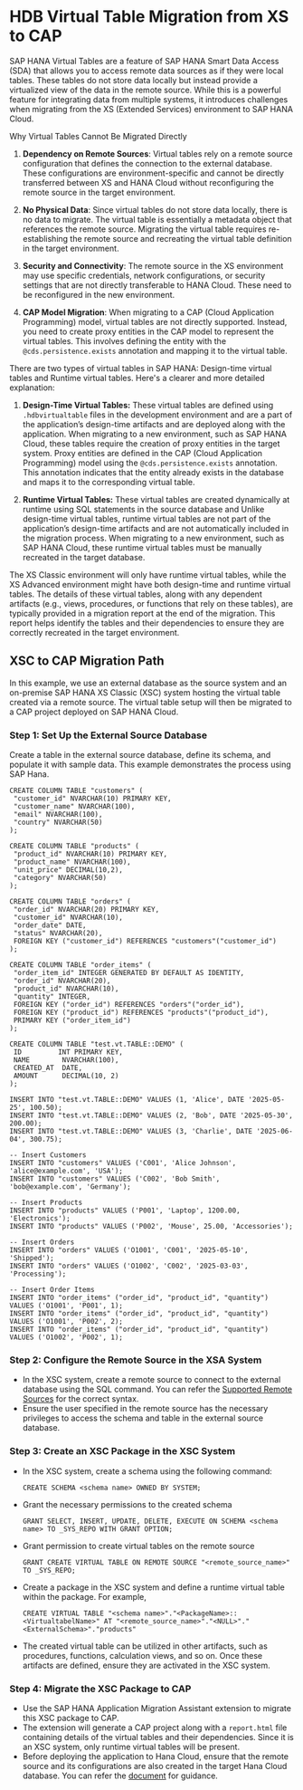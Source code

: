 # HDB Virtual Table Migration from XS to CAP
SAP HANA Virtual Tables are a feature of SAP HANA Smart Data Access (SDA) that allows you to access remote data sources as if they were local tables. These tables do not store data locally but instead provide a virtualized view of the data in the remote source. While this is a powerful feature for integrating data from multiple systems, it introduces challenges when migrating from the XS (Extended Services) environment to SAP HANA Cloud.

Why Virtual Tables Cannot Be Migrated Directly

1. **Dependency on Remote Sources**: Virtual tables rely on a remote source configuration that defines the connection to the external database. These configurations are environment-specific and cannot be directly transferred between XS and HANA Cloud without reconfiguring the remote source in the target environment.

2. **No Physical Data**: Since virtual tables do not store data locally, there is no data to migrate. The virtual table is essentially a metadata object that references the remote source. Migrating the virtual table requires re-establishing the remote source and recreating the virtual table definition in the target environment.

3. **Security and Connectivity**: The remote source in the XS environment may use specific credentials, network configurations, or security settings that are not directly transferable to HANA Cloud. These need to be reconfigured in the new environment.

4. **CAP Model Migration**: When migrating to a CAP (Cloud Application Programming) model, virtual tables are not directly supported. Instead, you need to create proxy entities in the CAP model to represent the virtual tables. This involves defining the entity with the `@cds.persistence.exists` annotation and mapping it to the virtual table.

There are two types of virtual tables in SAP HANA: Design-time virtual tables and Runtime virtual tables. Here's a clearer and more detailed explanation:

1. **Design-Time Virtual Tables:**
   These virtual tables are defined using `.hdbvirtualtable` files in the development environment and are a part of the application’s design-time artifacts and are deployed along with the application. When migrating to a new environment, such as SAP HANA Cloud, these tables require the creation of proxy entities in the target system. Proxy entities are defined in the CAP (Cloud Application Programming) model using the `@cds.persistence.exists` annotation. This annotation indicates that the entity already exists in the database and maps it to the corresponding virtual table.

2. **Runtime Virtual Tables:**
   These virtual tables are created dynamically at runtime using SQL statements in the source database and Unlike design-time virtual tables, runtime virtual tables are not part of the application’s design-time artifacts and are not automatically included in the migration process. When migrating to a new environment, such as SAP HANA Cloud, these runtime virtual tables must be manually recreated in the target database.

The XS Classic environment will only have runtime virtual tables, while the XS Advanced environment might have both design-time and runtime virtual tables. The details of these virtual tables, along with any dependent artifacts (e.g., views, procedures, or functions that rely on these tables), are typically provided in a migration report at the end of the migration. This report helps identify the tables and their dependencies to ensure they are correctly recreated in the target environment.

## XSC to CAP Migration Path
In this example, we use an external database as the source system and an on-premise SAP HANA XS Classic (XSC) system hosting the virtual table created via a remote source. The virtual table setup will then be migrated to a CAP project deployed on SAP HANA Cloud.

### Step 1: Set Up the External Source Database
Create a table in the external source database, define its schema, and populate it with sample data. This example demonstrates the process using SAP Hana.
   ```
   CREATE COLUMN TABLE "customers" (
    "customer_id" NVARCHAR(10) PRIMARY KEY,
    "customer_name" NVARCHAR(100),
    "email" NVARCHAR(100),
    "country" NVARCHAR(50)
   );

   CREATE COLUMN TABLE "products" (
    "product_id" NVARCHAR(10) PRIMARY KEY,
    "product_name" NVARCHAR(100),
    "unit_price" DECIMAL(10,2),
    "category" NVARCHAR(50)
   );

   CREATE COLUMN TABLE "orders" (
    "order_id" NVARCHAR(20) PRIMARY KEY,
    "customer_id" NVARCHAR(10),
    "order_date" DATE,
    "status" NVARCHAR(20),
    FOREIGN KEY ("customer_id") REFERENCES "customers"("customer_id")
   );

   CREATE COLUMN TABLE "order_items" (
    "order_item_id" INTEGER GENERATED BY DEFAULT AS IDENTITY,
    "order_id" NVARCHAR(20),
    "product_id" NVARCHAR(10),
    "quantity" INTEGER,
    FOREIGN KEY ("order_id") REFERENCES "orders"("order_id"),
    FOREIGN KEY ("product_id") REFERENCES "products"("product_id"),
    PRIMARY KEY ("order_item_id")
   );

   CREATE COLUMN TABLE "test.vt.TABLE::DEMO" (
    ID         INT PRIMARY KEY,
    NAME        NVARCHAR(100),
    CREATED_AT  DATE,
    AMOUNT      DECIMAL(10, 2)
   );

   INSERT INTO "test.vt.TABLE::DEMO" VALUES (1, 'Alice', DATE '2025-05-25', 100.50);
   INSERT INTO "test.vt.TABLE::DEMO" VALUES (2, 'Bob', DATE '2025-05-30', 200.00);
   INSERT INTO "test.vt.TABLE::DEMO" VALUES (3, 'Charlie', DATE '2025-06-04', 300.75);

   -- Insert Customers
   INSERT INTO "customers" VALUES ('C001', 'Alice Johnson', 'alice@example.com', 'USA');
   INSERT INTO "customers" VALUES ('C002', 'Bob Smith', 'bob@example.com', 'Germany');

   -- Insert Products
   INSERT INTO "products" VALUES ('P001', 'Laptop', 1200.00, 'Electronics');
   INSERT INTO "products" VALUES ('P002', 'Mouse', 25.00, 'Accessories');

   -- Insert Orders
   INSERT INTO "orders" VALUES ('O1001', 'C001', '2025-05-10', 'Shipped');
   INSERT INTO "orders" VALUES ('O1002', 'C002', '2025-03-03', 'Processing');

   -- Insert Order Items
   INSERT INTO "order_items" ("order_id", "product_id", "quantity") VALUES ('O1001', 'P001', 1);
   INSERT INTO "order_items" ("order_id", "product_id", "quantity") VALUES ('O1001', 'P002', 2);
   INSERT INTO "order_items" ("order_id", "product_id", "quantity") VALUES ('O1002', 'P002', 1);
   ```

### Step 2: Configure the Remote Source in the XSA System
- In the XSC system, create a remote source to connect to the external database using the SQL command. You can refer the [Supported Remote Sources](https://help.sap.com/docs/hana-cloud-database/sap-hana-cloud-sap-hana-database-data-access-guide/supported-remote-sources) for the correct syntax.
- Ensure the user specified in the remote source has the necessary privileges to access the schema and table in the external source database.

### Step 3: Create an XSC Package in the XSC System
- In the XSC system, create a schema using the following command:
  ```
  CREATE SCHEMA <schema name> OWNED BY SYSTEM;
  ```
- Grant the necessary permissions to the created schema
  ```
  GRANT SELECT, INSERT, UPDATE, DELETE, EXECUTE ON SCHEMA <schema name> TO _SYS_REPO WITH GRANT OPTION;
  ```
- Grant permission to create virtual tables on the remote source
  ```
  GRANT CREATE VIRTUAL TABLE ON REMOTE SOURCE "<remote_source_name>" TO _SYS_REPO;
  ```
- Create a package in the XSC system and define a runtime virtual table within the package. For example,
  ```
  CREATE VIRTUAL TABLE "<schema name>"."<PackageName>::<VirtualtabelName>" AT "<remote_source_name>"."<NULL>"."<ExternalSchema>"."products"
  ```
- The created virtual table can be utilized in other artifacts, such as procedures, functions, calculation views, and so on. Once these artifacts are defined, ensure they are activated in the XSC system.

### Step 4: Migrate the XSC Package to CAP
- Use the SAP HANA Application Migration Assistant extension to migrate this XSC package to CAP.
- The extension will generate a CAP project along with a `report.html` file containing details of the virtual tables and their dependencies. Since it is an XSC system, only runtime virtual tables will be present.
- Before deploying the application to Hana Cloud, ensure that the remote source and its configurations are also created in the target Hana Cloud database. You can refer the [document](https://community.sap.com/t5/technology-blog-posts-by-sap/create-virtual-table-in-hdi/ba-p/13577953) for guidance.
